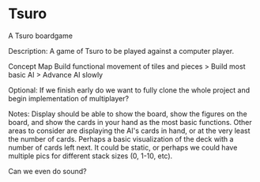 # Tsuro
A Tsuro boardgame

Description: A game of Tsuro to be played against a computer player.

Concept Map
Build functional movement of tiles and pieces > Build most basic AI > Advance AI slowly

Optional:
If we finish early do we want to fully clone the whole project and begin implementation of multiplayer?

Notes:
Display should be able to show the board, show the figures on the board, and show the cards in your hand as the most 
basic functions.  Other areas to consider are displaying the AI's cards in hand, or at the very least the number of cards.
Perhaps a basic visualization of the deck with a number of cards left next. It could be static, or perhaps we could have 
multiple pics for different stack sizes (0, 1-10, etc).

Can we even do sound?
